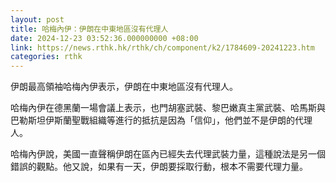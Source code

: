 ```yaml
---
layout: post
title: 哈梅內伊：伊朗在中東地區沒有代理人
date: 2024-12-23 03:52:36.000000000 +08:00
link: https://news.rthk.hk/rthk/ch/component/k2/1784609-20241223.htm
categories: rthk
---
```


伊朗最高領袖哈梅內伊表示，伊朗在中東地區沒有代理人。

哈梅內伊在德黑蘭一場會議上表示，也門胡塞武裝、黎巴嫩真主黨武裝、哈馬斯與巴勒斯坦伊斯蘭聖戰組織等進行的抵抗是因為「信仰」，他們並不是伊朗的代理人。

哈梅內伊說，美國一直聲稱伊朗在區內已經失去代理武裝力量，這種說法是另一個錯誤的觀點。他又說，如果有一天，伊朗要採取行動，根本不需要代理力量。
